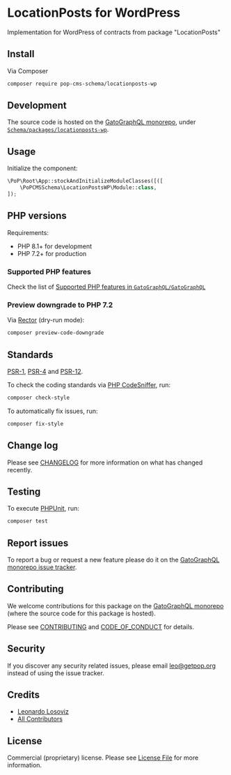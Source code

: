 # LocationPosts for WordPress

<!--
[![Build Status][ico-travis]][link-travis]
[![Quality Score][ico-code-quality]][link-code-quality]
[![Software License][ico-license]](LICENSE.md)
[![Latest Version on Packagist][ico-version]][link-packagist]
[![Coverage Status][ico-scrutinizer]][link-scrutinizer]
[![Total Downloads][ico-downloads]][link-downloads]
-->

Implementation for WordPress of contracts from package "LocationPosts"

## Install

Via Composer

``` bash
composer require pop-cms-schema/locationposts-wp
```

## Development

The source code is hosted on the [GatoGraphQL monorepo](https://github.com/GatoGraphQL/GatoGraphQL), under [`Schema/packages/locationposts-wp`](https://github.com/GatoGraphQL/GatoGraphQL/tree/master/layers/Schema/packages/locationposts-wp).

## Usage

Initialize the component:

``` php
\PoP\Root\App::stockAndInitializeModuleClasses([([
    \PoPCMSSchema\LocationPostsWP\Module::class,
]);
```

## PHP versions

Requirements:

- PHP 8.1+ for development
- PHP 7.2+ for production

### Supported PHP features

Check the list of [Supported PHP features in `GatoGraphQL/GatoGraphQL`](https://github.com/GatoGraphQL/GatoGraphQL/blob/master/docs/supported-php-features.md)

### Preview downgrade to PHP 7.2

Via [Rector](https://github.com/rectorphp/rector) (dry-run mode):

```bash
composer preview-code-downgrade
```

## Standards

[PSR-1](https://www.php-fig.org/psr/psr-1), [PSR-4](https://www.php-fig.org/psr/psr-4) and [PSR-12](https://www.php-fig.org/psr/psr-12).

To check the coding standards via [PHP CodeSniffer](https://github.com/squizlabs/PHP_CodeSniffer), run:

``` bash
composer check-style
```

To automatically fix issues, run:

``` bash
composer fix-style
```

## Change log

Please see [CHANGELOG](CHANGELOG.md) for more information on what has changed recently.

## Testing

To execute [PHPUnit](https://phpunit.de/), run:

``` bash
composer test
```

## Report issues

To report a bug or request a new feature please do it on the [GatoGraphQL monorepo issue tracker](https://github.com/GatoGraphQL/GatoGraphQL/issues).

## Contributing

We welcome contributions for this package on the [GatoGraphQL monorepo](https://github.com/GatoGraphQL/GatoGraphQL) (where the source code for this package is hosted).

Please see [CONTRIBUTING](CONTRIBUTING.md) and [CODE_OF_CONDUCT](CODE_OF_CONDUCT.md) for details.

## Security

If you discover any security related issues, please email leo@getpop.org instead of using the issue tracker.

## Credits

- [Leonardo Losoviz][link-author]
- [All Contributors][link-contributors]

## License

Commercial (proprietary) license. Please see [License File](LICENSE.md) for more information.

[ico-version]: https://img.shields.io/packagist/v/pop-cms-schema/locationposts-wp.svg?style=flat-square
[ico-license]: https://img.shields.io/badge/license-GPLv2-brightgreen.svg?style=flat-square
[ico-travis]: https://img.shields.io/travis/pop-cms-schema/locationposts-wp/master.svg?style=flat-square
[ico-scrutinizer]: https://img.shields.io/scrutinizer/coverage/g/pop-cms-schema/locationposts-wp.svg?style=flat-square
[ico-code-quality]: https://img.shields.io/scrutinizer/g/pop-cms-schema/locationposts-wp.svg?style=flat-square
[ico-downloads]: https://img.shields.io/packagist/dt/pop-cms-schema/locationposts-wp.svg?style=flat-square

[link-packagist]: https://packagist.org/packages/pop-cms-schema/locationposts-wp
[link-travis]: https://travis-ci.org/pop-cms-schema/locationposts-wp
[link-scrutinizer]: https://scrutinizer-ci.com/g/pop-cms-schema/locationposts-wp/code-structure
[link-code-quality]: https://scrutinizer-ci.com/g/pop-cms-schema/locationposts-wp
[link-downloads]: https://packagist.org/packages/pop-cms-schema/locationposts-wp
[link-author]: https://github.com/leoloso
[link-contributors]: ../../../../../../contributors
